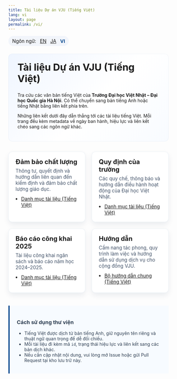 ```yaml
---
title: Tài liệu Dự án VJU (Tiếng Việt)
lang: vi
layout: page
permalink: /vi/
---
```


<style>
  .language-switcher {
    display: inline-flex;
    gap: 0.75rem;
    align-items: center;
    padding: 0.4rem 0.75rem;
    margin: 0 0 1.5rem;
    border-radius: 999px;
    background: #f2f5fb;
    font-size: 0.95rem;
  }

  .language-switcher strong {
    color: #0b4d91;
  }

  .hero {
    padding: 1.5rem 1.8rem;
    border-radius: 12px;
    background: linear-gradient(135deg, #eff5ff 0%, #ffffff 55%, #f8fbff 100%);
    box-shadow: inset 0 0 0 1px rgba(11, 77, 145, 0.06);
    margin-bottom: 2rem;
  }

  .hero h1 {
    margin-top: 0;
    font-size: 1.9rem;
  }

  .collection-grid {
    display: grid;
    grid-template-columns: repeat(auto-fit, minmax(220px, 1fr));
    gap: 1.25rem;
    margin-bottom: 2rem;
  }

  .collection-card {
    border-radius: 12px;
    padding: 1.2rem 1.35rem;
    background: #ffffff;
    box-shadow: 0 8px 18px rgba(15, 43, 80, 0.08);
    border: 1px solid rgba(11, 77, 145, 0.08);
    transition: transform 0.15s ease, box-shadow 0.15s ease;
  }

  .collection-card:hover,
  .collection-card:focus-within {
    transform: translateY(-2px);
    box-shadow: 0 12px 22px rgba(15, 43, 80, 0.12);
  }

  .collection-card h2 {
    margin-top: 0;
    margin-bottom: 0.4rem;
    font-size: 1.25rem;
  }

  .collection-card p {
    margin: 0 0 0.75rem;
    color: #44546a;
    font-size: 0.95rem;
  }

  .collection-card ul {
    margin: 0;
    padding-left: 1.1rem;
    font-size: 0.95rem;
  }

  .supporting-info {
    padding: 1.2rem 1.4rem;
    border-left: 4px solid #0b4d91;
    background: #f7fbff;
    color: #2d3e52;
    margin-top: 2.5rem;
  }

  @media (max-width: 600px) {
    .hero {
      padding: 1.1rem 1.2rem;
    }

    .hero h1 {
      font-size: 1.6rem;
    }

    .collection-card {
      padding: 1rem 1.1rem;
    }
  }
</style>

<div class="language-switcher" role="navigation" aria-label="Chuyển ngôn ngữ">
  <span>Ngôn ngữ:</span>
  <a href="/">EN</a>
  <a href="/ja/">JA</a>
  <strong>VI</strong>
</div>

<section class="hero">
  <h1>Tài liệu Dự án VJU (Tiếng Việt)</h1>
  <p>
    Tra cứu các văn bản tiếng Việt của <strong>Trường Đại học Việt Nhật – Đại học Quốc gia Hà Nội</strong>. Có thể chuyển sang bản tiếng Anh hoặc tiếng Nhật bằng liên kết phía trên.
  </p>
  <p>
    Những liên kết dưới đây dẫn thẳng tới các tài liệu tiếng Việt. Mỗi trang đều kèm metadata về ngày ban hành, hiệu lực và liên kết chéo sang các ngôn ngữ khác.
  </p>
</section>

<div class="collection-grid">
  <article class="collection-card">
    <h2>Đảm bảo chất lượng</h2>
    <p>Thông tư, quyết định và hướng dẫn liên quan đến kiểm định và đảm bảo chất lượng giáo dục.</p>
    <ul>
      <li><a href="./Quality%20Assurance/Vietnamese/index.md">Danh mục tài liệu (Tiếng Việt)</a></li>
    </ul>
  </article>

  <article class="collection-card">
    <h2>Quy định của trường</h2>
    <p>Các quy chế, thông báo và hướng dẫn điều hành hoạt động của Đại học Việt Nhật.</p>
    <ul>
      <li><a href="./University%20Regulations/Vietnamese/index.md">Danh mục tài liệu (Tiếng Việt)</a></li>
    </ul>
  </article>

  <article class="collection-card">
    <h2>Báo cáo công khai 2025</h2>
    <p>Tài liệu công khai ngân sách và báo cáo năm học 2024–2025.</p>
    <ul>
      <li><a href="./Public%20Report%202025/Vietnamese/index.md">Danh mục tài liệu (Tiếng Việt)</a></li>
    </ul>
  </article>

  <article class="collection-card">
    <h2>Hướng dẫn</h2>
    <p>Cẩm nang tác phong, quy trình làm việc và hướng dẫn sử dụng dịch vụ cho cộng đồng VJU.</p>
    <ul>
      <li><a href="./Guide/">Bộ hướng dẫn chung (Tiếng Việt)</a></li>
    </ul>
  </article>
</div>

<aside class="supporting-info">
  <h3>Cách sử dụng thư viện</h3>
  <ul>
    <li>Tiếng Việt được dịch từ bản tiếng Anh, giữ nguyên tên riêng và thuật ngữ quan trọng để dễ đối chiếu.</li>
    <li>Mỗi tài liệu đi kèm mã <code>id</code>, trạng thái hiệu lực và liên kết sang các bản dịch khác.</li>
    <li>Nếu cần cập nhật nội dung, vui lòng mở Issue hoặc gửi Pull Request tại kho lưu trữ này.</li>
  </ul>
</aside>

